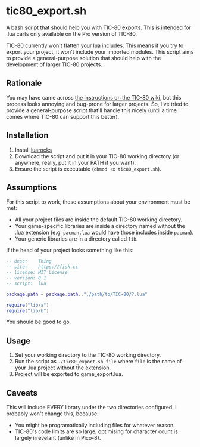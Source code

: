 # tic80_export.sh

A bash script that should help you with TIC-80 exports. This is intended for .lua carts only available on the Pro version of TIC-80.

TIC-80 currently won't flatten your lua includes. This means if you try to export your project, it won't include your imported modules. This script aims to provide a general-purpose solution that should help with the development of larger TIC-80 projects.

## Rationale

You may have came across [the instructions on the TIC-80 wiki](https://github.com/nesbox/TIC-80/wiki/Splitting-a-TIC-80-project-into-multiple-files#combining-files-back-to-one), but this process looks annoying and bug-prone for larger projects. So, I've tried to provide a general-purpose script that'll handle this nicely (until a time comes where TIC-80 can support this better). 

## Installation

1. Install [luarocks](https://luarocks.org/)
2. Download the script and put it in your TIC-80 working directory (or anywhere, really, put it in your PATH if you want).
3. Ensure the script is executable (`chmod +x tic80_export.sh`).

## Assumptions

For this script to work, these assumptions about your environment must be met:

* All your project files are inside the default TIC-80 working directory.
* Your game-specific libraries are inside a directory named without the .lua extension (e.g. `pacman.lua` would have those includes inside `pacman`). 
* Your generic libraries are in a directory called `lib`.

If the head of your project looks something like this:

```lua
-- desc:    Thing
-- site:    https://fisk.cc
-- license: MIT License
-- version: 0.1
-- script:  lua

package.path = package.path..";/path/to/TIC-80/?.lua"

require("lib/a")
require("lib/b")
```

You should be good to go.

## Usage

1. Set your working directory to the TIC-80 working directory.
2. Run the script as `./tic80_export.sh file` where `file` is the name of your .lua project without the extension.
3. Project will be exported to game_export.lua.

## Caveats

This will include EVERY library under the two directories configured. I probably won't change this, because:
* You might be programatically including files for whatever reason.
* TIC-80's code limits are so large, optimising for character count is largely irrevelant (unlike in Pico-8).
